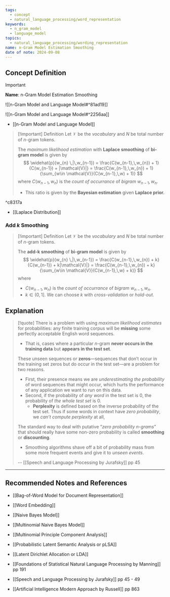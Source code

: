 ```yaml
---
tags:
  - concept
  - natural_language_processing/word_representation
keywords:
  - n_gram_model
  - language_model
topics:
  - natural_language_processing/wording_representation
name: n-Gram Model Estimation Smoothing
date of note: 2024-09-08
---
```


## Concept Definition

>[!important]
>**Name**: n-Gram Model Estimation Smoothing

![[n-Gram Model and Language Model#^81ad19]]

![[n-Gram Model and Language Model#^2256aa]]

- [[n-Gram Model and Language Model]]

>[!important] Definition
>Let $\mathcal{V}$ be the *vocabulary* and $N$ be total number of $n$-gram tokens.
>
>The *maximum likelihood estimation* with **Laplace smoothing** of **bi-gram model** is given by 
>$$
>\widehat{p}(w_{n} \,|\,w_{n-1}) = \frac{C(w_{n-1},\,w_{n}) + 1}{C(w_{n-1}) + |\mathcal{V}|} = \frac{C(w_{n-1},\,w_{n}) + 1}{\sum_{w\in \mathcal{V}}(C(w_{n-1},\,w) + 1)} 
>$$
>where $C(w_{n-1},\,w_{n})$ is the *count of occurrance* of *bigram* $w_{n-1},w_{n}$.
>- This ratio is given by the **Bayesian estimation** given **Laplace prior.**

^c8317a

- [[Laplace Distribution]]

### Add $k$ Smoothing

>[!important] Definition
>Let $\mathcal{V}$ be the *vocabulary* and $N$ be total number of $n$-gram tokens.
>
>The **add-k smoothing** of **bi-gram model** is given by 
>$$
>\widehat{p}(w_{n} \,|\,w_{n-1}) = \frac{C(w_{n-1},\,w_{n}) + k}{C(w_{n-1}) + k|\mathcal{V}|} = \frac{C(w_{n-1},\,w_{n}) + k}{\sum_{w\in \mathcal{V}}(C(w_{n-1},\,w) + k)} 
>$$
>where 
>- $C(w_{n-1},\,w_{n})$ is the *count of occurrance* of *bigram* $w_{n-1},w_{n}$.
>- $k\in (0,1]$. We can choose $k$ with *cross-validation* or *hold-out.* 



## Explanation

>[!quote]
>There is a problem with using *maximum likelihood estimates* for probabilities: any finite training corpus will be **missing** some perfectly acceptable English word sequences. 
>- That is, cases where a particular $n$-gram **never occurs in the training data** but **appears in the test set**.
>  
>These unseen sequences or **zeros**—sequences that don’t occur in the training set zeros but do occur in the test set—are a problem for two reasons. 
>- First, their presence means we are *underestimating the probability* of word sequences that might occur, which hurts the performance of any application we want to run on this data. 
>- Second, if the probability of *any word* in the test set is $0$, the probability of *the whole test set* is $0$. 
>	- **Perplexity** is defined based on the inverse probability of the test set. Thus if some words in context have *zero probability*, we *can’t compute perplexity* at all,  
>
>The standard way to deal with putative “*zero probability n-grams*” that should really have some non-zero probability is called **smoothing** or **discounting**. 
>- Smoothing algorithms shave off a bit of probability mass from some more frequent events and give it to *unseen events*.
>  
>-- [[Speech and Language Processing by Jurafsky]] pp 45  





-----------
##  Recommended Notes and References


- [[Bag-of-Word Model for Document Representation]]
- [[Word Embedding]]
- [[Naive Bayes Model]]
- [[Multinomial Naive Bayes Model]]
- [[Multinomial Principle Component Analysis]]
- [[Probabilistic Latent Semantic Analysis or pLSA]]
- [[Latent Dirichlet Allocation or LDA]]


- [[Foundations of Statistical Natural Language Processing by Manning]] pp 191
- [[Speech and Language Processing by Jurafsky]] pp 45 - 49
- [[Artificial Intelligence Modern Approach by Russell]] pp 863